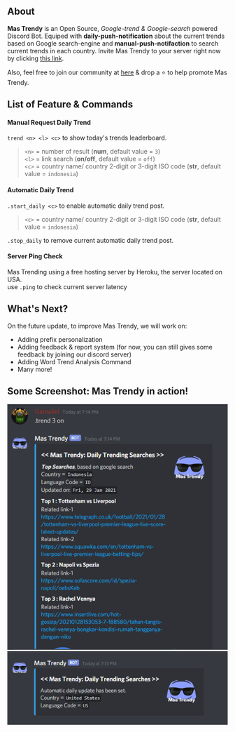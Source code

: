## About
**Mas Trendy** is an Open Source, *Google-trend & Google-search* powered Discord Bot. Equiped with **daily-push-notification** about the current trends based on Google search-engine and **manual-push-notifaction** to search current trends in each country. Invite Mas Trendy to your server right now by clicking [this link](https://discord.com/api/oauth2/authorize?client_id=799264853558558807&permissions=19472&scope=bot). 

Also, feel free to join our community at [here](https://discord.gg/2qUhfruWGG) & drop a ⭐ to help promote Mas Trendy.

## List of Feature & Commands
#### Manual Request Daily Trend
`trend <n> <l> <c>` to show today's trends leaderboard.
> `<n>` = number of result (**num**, default value = `3`)  
> `<l>` = link search (**on/off**, default value = `off`)  
> `<c>` = country name/ country 2-digit or 3-digit ISO code (**str**, default value = `indonesia`)

#### Automatic Daily Trend
`.start_daily <c>` to enable automatic daily trend post.
> `<c>` = country name/ country 2-digit or 3-digit ISO code (**str**, default value = `indonesia`)  

`.stop_daily` to remove current automatic daily trend post.

#### Server Ping Check
Mas Trending using a free hosting server by Heroku, the server located on USA.  
use `.ping` to check current server latency

## What's Next?
On the future update, to improve Mas Trendy, we will work on:
* Adding prefix personalization
* Adding feedback & report system (for now, you can still gives some feedback by joining our discord server)
* Adding Word Trend Analysis Command
* Many more!

## Some Screenshot: Mas Trendy in action!
![Image 1](https://github.com/lgamal/MasTrendy/blob/main/mastrendy_screenshot_1.png)
![Image 2](https://github.com/lgamal/MasTrendy/blob/main/mastrendy_screenshot_2.png)
